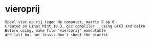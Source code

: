 # vieroprij
    Speel vier op rij tegen de computer, matrix 8 op 6
    Created on Linux Mint 18.3, gcc compliler , using GTK3 and cairo
    Before using, make file "vieroprij" executable
    And last but not least: Don't shoot the pianist
